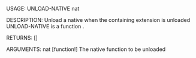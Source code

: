 USAGE:
     UNLOAD-NATIVE nat 

DESCRIPTION:
     Unload a native when the containing extension is unloaded
     UNLOAD-NATIVE is a function .

RETURNS: [<opt>]

ARGUMENTS:
    nat [function!]
        The native function to be unloaded
